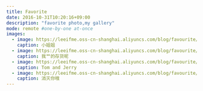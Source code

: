 ```yaml
---
title: Favorite
date: 2016-10-31T10:20:16+09:00
description: "favorite photo,my gallery"
mode: remote #one-by-one at-once
images:
  - image: https://leeifme.oss-cn-shanghai.aliyuncs.com/blog/favourite/8d046f1e6c939fc65230bad484e65c07.jpg
    caption: 小姐姐
  - image: https://leeifme.oss-cn-shanghai.aliyuncs.com/blog/favourite/20200219164448.jpg
    caption: 我艹的存货呢
  - image: https://leeifme.oss-cn-shanghai.aliyuncs.com/blog/favourite/20200219164444.jpg
    caption: Tom and Jerry
  - image: https://leeifme.oss-cn-shanghai.aliyuncs.com/blog/favourite/a3ae766037e0dbb631699ea4cee0431e.jpg
    caption: 消灭你哦
---
```

